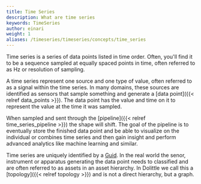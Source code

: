 ```yaml
---
title: Time Series
description: What are time series
keywords: TimeSeries
author: einari
weight: 1
aliases: /timeseries/timeseries/concepts/time_series
---
```

Time series is a series of data points listed in time order. Often, you'll find it to be a sequence
sampled at equally spaced points in time, often referred to as Hz or resolution of sampling.

A time series represent one source and one type of value, often referred to as a signal within the time series.
In many domains, these sources are identified as sensors that sample something and generate a
[data point]({{< relref data_points >}}). The data point has the value and time on it to
represent the value at the time it was sampled.

When sampled and sent through the [pipeline]({{< relref time_series_pipeline >}}) the shape will shift.
The goal of the pipeline is to eventually store the finished data point and be able to visualize on the
individual or combines time series and then gain insight and perform advanced analytics like machine
learning and similar.

Time series are uniquely identified by a [Guid](https://en.wikipedia.org/wiki/Universally_unique_identifier).
In the real world the senor, instrument or apparatus generating the data point needs to classified and
are often referred to as assets in an asset hierarchy. In Dolittle we call this a [topology]({{< relref topology >}})
and is not a direct hierarchy, but a graph.
